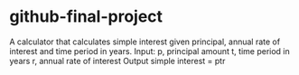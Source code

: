 # github-final-project
A calculator that calculates simple interest given principal, annual rate of interest and time period in years. Input: p, principal amount t, time period in years r, annual rate of interest Output simple interest = ptr

